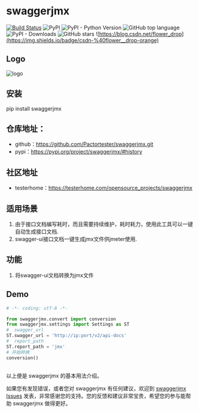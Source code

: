 # swaggerjmx


[![Build Status](https://travis-ci.com/Pactortester/swaggerjmx.svg?branch=master)](https://travis-ci.com/Pactortester/swaggerjmx) ![PyPI](https://img.shields.io/pypi/v/swaggerjmx) ![PyPI - Python Version](https://img.shields.io/pypi/pyversions/swaggerjmx) ![GitHub top language](https://img.shields.io/github/languages/top/Pactortester/swaggerjmx) ![PyPI - Downloads](https://img.shields.io/pypi/dm/swaggerjmx?style=plastic) ![GitHub stars](https://img.shields.io/github/stars/Pactortester/swaggerjmx?style=social) ![https://blog.csdn.net/flower_drop](https://img.shields.io/badge/csdn-%40flower__drop-orange)


## Logo

![logo](https://github.com/Pactortester/swaggerjmx/blob/master/images/swaggerjmx.png)


## 安装


pip install swaggerjmx


##  仓库地址：


- github：https://github.com/Pactortester/swaggerjmx.git
- pypi：https://pypi.org/project/swaggerjmx/#history


## 社区地址


- testerhome：https://testerhome.com/opensource_projects/swaggerjmx


## 适用场景


1. 由于接口文档编写耗时，而且需要持续维护，耗时耗力，使用此工具可以一键自动生成接口文档.
2. swagger-ui接口文档一键生成jmx文件供jmeter使用.


## 功能


1. 将swagger-ui文档转换为jmx文件


## Demo


```python
# -*- coding: utf-8 -*-

from swaggerjmx.convert import conversion
from swaggerjmx.settings import Settings as ST
#  swagger_url
ST.swagger_url = 'http://ip:port/v2/api-docs'
#  report_path
ST.report_path = 'jmx'
# 开始转换
conversion()

```
## 

以上便是 swaggerjmx 的基本用法介绍。

如果您有发现错误，或者您对 swaggerjmx 有任何建议，欢迎到 [swaggerjmx Issues](https://github.com/Pactortester/swaggerjmx/issues) 发表，非常感谢您的支持。您的反馈和建议非常宝贵，希望您的参与能帮助 swaggerjmx 做得更好。
